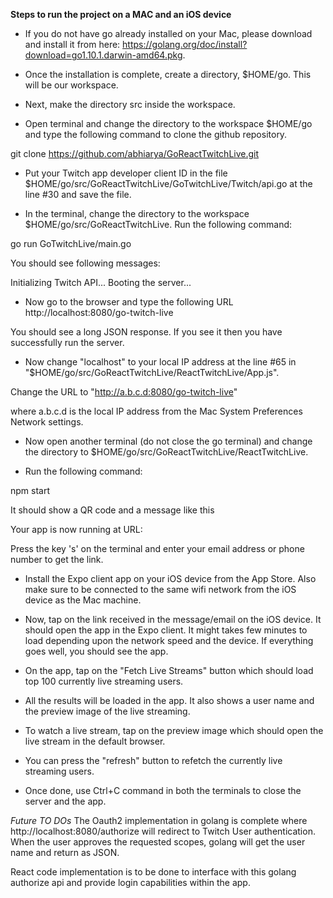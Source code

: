 
**Steps to run the project on a MAC and an iOS device**

- If you do not have go already installed on your Mac, please download and install it from here: https://golang.org/doc/install?download=go1.10.1.darwin-amd64.pkg.

- Once the installation is complete, create a directory, $HOME/go. This will be our workspace.

- Next, make the directory src inside the workspace.

- Open terminal and change the directory to the workspace $HOME/go and type the following command to clone the github repository.

git clone https://github.com/abhiarya/GoReactTwitchLive.git

- Put your Twitch app developer client ID in the file $HOME/go/src/GoReactTwitchLive/GoTwitchLive/Twitch/api.go at the line #30 and save the file. 

- In the terminal, change the directory to the workspace $HOME/go/src/GoReactTwitchLive. Run the following command:

go run GoTwitchLive/main.go

You should see following messages:

Initializing Twitch API...
Booting the server...

- Now go to the browser and type the following URL
http://localhost:8080/go-twitch-live

You should see a long JSON response. If you see it then you have successfully run the server. 

- Now change "localhost" to your local IP address at the line #65 in "$HOME/go/src/GoReactTwitchLive/ReactTwitchLive/App.js".

Change the URL to "http://a.b.c.d:8080/go-twitch-live"

where a.b.c.d is the local IP address from the Mac System Preferences Network settings. 

- Now open another terminal (do not close the go terminal) and change the directory to $HOME/go/src/GoReactTwitchLive/ReactTwitchLive.

- Run the following command:

npm start

It should show a QR code and a message like this

Your app is now running at URL:  <The URL>

Press the key 's' on the terminal and enter your email address or phone number to get the link. 

- Install the Expo client app on your iOS device from the App Store. Also make sure to be connected to the same wifi network from the iOS device as the Mac machine. 

- Now, tap on the link received in the message/email on the iOS device. It should open the app in the Expo client. It might takes few minutes to load depending upon the network speed and the device. If everything goes well, you should see the app. 

- On the app, tap on the "Fetch Live Streams" button which should load top 100 currently live streaming users.

- All the results will be loaded in the app. It also shows a user name and the preview image of the live streaming. 

- To watch a live stream, tap on the preview image which should open the live stream in the default browser. 

- You can press the "refresh" button to refetch the currently live streaming users.

- Once done, use Ctrl+C command in both the terminals to close the server and the app.



*Future TO DOs*
The Oauth2 implementation in golang is complete where http://localhost:8080/authorize will redirect to Twitch User authentication. When the user approves the requested scopes, golang will get the user name and return as JSON.

React code implementation is to be done to interface with this golang authorize api and provide login capabilities within the app.

